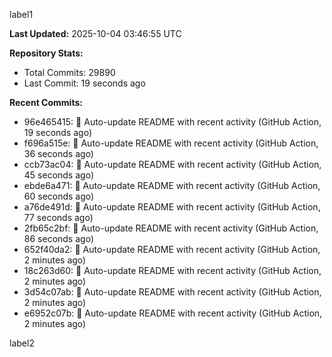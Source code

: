 
label1 
<!-- ACTIVITY_START -->
**Last Updated:** 2025-10-04 03:46:55 UTC

**Repository Stats:**
- Total Commits: 29890
- Last Commit: 19 seconds ago

**Recent Commits:**
- 96e465415: 🤖 Auto-update README with recent activity (GitHub Action, 19 seconds ago)
- f696a515e: 🤖 Auto-update README with recent activity (GitHub Action, 36 seconds ago)
- ccb73ac04: 🤖 Auto-update README with recent activity (GitHub Action, 45 seconds ago)
- ebde6a471: 🤖 Auto-update README with recent activity (GitHub Action, 60 seconds ago)
- a76de491d: 🤖 Auto-update README with recent activity (GitHub Action, 77 seconds ago)
- 2fb65c2bf: 🤖 Auto-update README with recent activity (GitHub Action, 86 seconds ago)
- 652f40da2: 🤖 Auto-update README with recent activity (GitHub Action, 2 minutes ago)
- 18c263d60: 🤖 Auto-update README with recent activity (GitHub Action, 2 minutes ago)
- 3d54c07ab: 🤖 Auto-update README with recent activity (GitHub Action, 2 minutes ago)
- e6952c07b: 🤖 Auto-update README with recent activity (GitHub Action, 2 minutes ago)
<!-- ACTIVITY_END -->

label2
